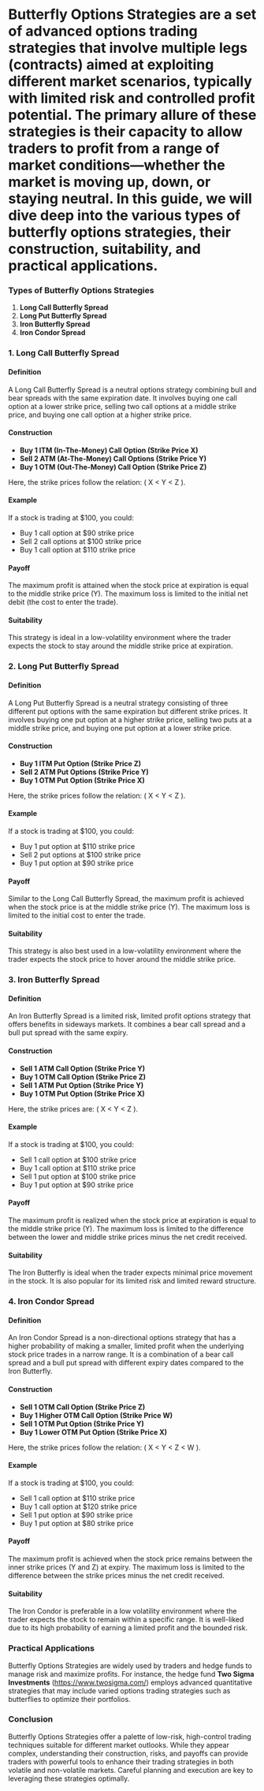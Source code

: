 # Butterfly Options Strategies are a set of advanced options trading strategies that involve multiple legs (contracts) aimed at exploiting different market scenarios, typically with limited risk and controlled profit potential. The primary allure of these strategies is their capacity to allow traders to profit from a range of market conditions—whether the market is moving up, down, or staying neutral. In this guide, we will dive deep into the various types of butterfly options strategies, their construction, suitability, and practical applications.

### Types of Butterfly Options Strategies

1. **Long Call Butterfly Spread**
2. **Long Put Butterfly Spread**
3. **Iron Butterfly Spread**
4. **Iron Condor Spread**

### 1. Long Call Butterfly Spread

#### Definition
A Long Call Butterfly Spread is a neutral options strategy combining bull and bear spreads with the same expiration date. It involves buying one call option at a lower strike price, selling two call options at a middle strike price, and buying one call option at a higher strike price.

#### Construction
- **Buy 1 ITM (In-The-Money) Call Option (Strike Price X)**
- **Sell 2 ATM (At-The-Money) Call Options (Strike Price Y)**
- **Buy 1 OTM (Out-The-Money) Call Option (Strike Price Z)**

Here, the strike prices follow the relation: \( X < Y < Z \).

#### Example
If a stock is trading at $100, you could:
- Buy 1 call option at $90 strike price
- Sell 2 call options at $100 strike price
- Buy 1 call option at $110 strike price

#### Payoff
The maximum profit is attained when the stock price at expiration is equal to the middle strike price (Y). The maximum loss is limited to the initial net debit (the cost to enter the trade).

#### Suitability
This strategy is ideal in a low-volatility environment where the trader expects the stock to stay around the middle strike price at expiration. 

### 2. Long Put Butterfly Spread

#### Definition
A Long Put Butterfly Spread is a neutral strategy consisting of three different put options with the same expiration but different strike prices. It involves buying one put option at a higher strike price, selling two puts at a middle strike price, and buying one put option at a lower strike price.

#### Construction
- **Buy 1 ITM Put Option (Strike Price Z)**
- **Sell 2 ATM Put Options (Strike Price Y)**
- **Buy 1 OTM Put Option (Strike Price X)**

Here, the strike prices follow the relation: \( X < Y < Z \).

#### Example
If a stock is trading at $100, you could:
- Buy 1 put option at $110 strike price
- Sell 2 put options at $100 strike price
- Buy 1 put option at $90 strike price

#### Payoff
Similar to the Long Call Butterfly Spread, the maximum profit is achieved when the stock price is at the middle strike price (Y). The maximum loss is limited to the initial cost to enter the trade.

#### Suitability
This strategy is also best used in a low-volatility environment where the trader expects the stock price to hover around the middle strike price.

### 3. Iron Butterfly Spread

#### Definition
An Iron Butterfly Spread is a limited risk, limited profit options strategy that offers benefits in sideways markets. It combines a bear call spread and a bull put spread with the same expiry.

#### Construction
- **Sell 1 ATM Call Option (Strike Price Y)**
- **Buy 1 OTM Call Option (Strike Price Z)**
- **Sell 1 ATM Put Option (Strike Price Y)**
- **Buy 1 OTM Put Option (Strike Price X)**

Here, the strike prices are: \( X < Y < Z \).

#### Example
If a stock is trading at $100, you could:
- Sell 1 call option at $100 strike price
- Buy 1 call option at $110 strike price
- Sell 1 put option at $100 strike price
- Buy 1 put option at $90 strike price

#### Payoff
The maximum profit is realized when the stock price at expiration is equal to the middle strike price (Y). The maximum loss is limited to the difference between the lower and middle strike prices minus the net credit received.

#### Suitability
The Iron Butterfly is ideal when the trader expects minimal price movement in the stock. It is also popular for its limited risk and limited reward structure.

### 4. Iron Condor Spread

#### Definition
An Iron Condor Spread is a non-directional options strategy that has a higher probability of making a smaller, limited profit when the underlying stock price trades in a narrow range. It is a combination of a bear call spread and a bull put spread with different expiry dates compared to the Iron Butterfly.

#### Construction
- **Sell 1 OTM Call Option (Strike Price Z)**
- **Buy 1 Higher OTM Call Option (Strike Price W)**
- **Sell 1 OTM Put Option (Strike Price Y)**
- **Buy 1 Lower OTM Put Option (Strike Price X)**

Here, the strike prices follow the relation: \( X < Y < Z < W \).

#### Example
If a stock is trading at $100, you could:
- Sell 1 call option at $110 strike price
- Buy 1 call option at $120 strike price
- Sell 1 put option at $90 strike price
- Buy 1 put option at $80 strike price

#### Payoff
The maximum profit is achieved when the stock price remains between the inner strike prices (Y and Z) at expiry. The maximum loss is limited to the difference between the strike prices minus the net credit received.

#### Suitability
The Iron Condor is preferable in a low volatility environment where the trader expects the stock to remain within a specific range. It is well-liked due to its high probability of earning a limited profit and the bounded risk.

### Practical Applications

Butterfly Options Strategies are widely used by traders and hedge funds to manage risk and maximize profits. For instance, the hedge fund **Two Sigma Investments** (https://www.twosigma.com/) employs advanced quantitative strategies that may include varied options trading strategies such as butterflies to optimize their portfolios.

### Conclusion
Butterfly Options Strategies offer a palette of low-risk, high-control trading techniques suitable for different market outlooks. While they appear complex, understanding their construction, risks, and payoffs can provide traders with powerful tools to enhance their trading strategies in both volatile and non-volatile markets. Careful planning and execution are key to leveraging these strategies optimally.
